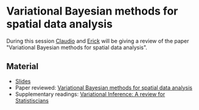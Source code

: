 # Variational Bayesian methods for spatial data analysis

During this session [Claudio](https://claudiofronterre.github.io/) and [Erick](https://erickchacon.github.io/) will be giving a review of the paper "Variational Bayesian methods for spatial data analysis".

## Material
* [Slides](https://github.com/chicas-spatstat-reading-group/events/blob/master/07-Variational-Bayes/Material/vb-spatial.pdf)
* Paper reviewed: [Variational Bayesian methods for spatial data analysis](https://github.com/chicas-spatstat-reading-group/events/blob/master/07-Variational-Bayes/Material/1-s2.0-S0167947311002003-main.pdf)
* Supplementary readings: [Variational Inference: A review for Statistiscians](https://github.com/chicas-spatstat-reading-group/events/blob/master/07-Variational-Bayes/Material/Variational%20Inference%20A%20Review%20for%20Statisticians.pdf)
